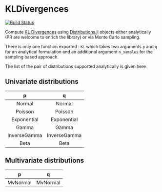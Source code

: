 # KLDivergences
[![Build Status](https://travis-ci.com/theogf/KLDivergences.jl.svg?branch=main)](https://travis-ci.com/theogf/KLDivergences.jl)

Compute [KL Divergences](https://en.wikipedia.org/wiki/Kullback%E2%80%93Leibler_divergence) using [Distributions.jl](https://github.com/JuliaStats/Distributions.jl) objects either analytically (PR are welcome to enrich the library) or via Monte Carlo sampling.

There is only one function exported : `KL` which takes two arguments `p` and `q` for an analytical formulation and an additional argument `n_samples` for the sampling based approach.

The list of the pair of distributions supported analytically is given here 

## Univariate distributions

| p | q |
|:-------:|:-------:|
| Normal | Normal |
| Poisson | Poisson |
| Exponential | Exponential |
| Gamma | Gamma |
| InverseGamma | InverseGamma |
| Beta | Beta |

## Multivariate distributions

| p | q |
|:---:|:---:|
| MvNormal | MvNormal |
